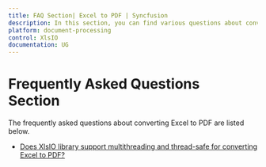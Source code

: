```yaml
---
title: FAQ Section| Excel to PDF | Syncfusion
description: In this section, you can find various questions about converting Excel documents to PDF using XlsIO.
platform: document-processing
control: XlsIO
documentation: UG
---
```


# Frequently Asked Questions Section  

The frequently asked questions about converting Excel to PDF are listed below.

* [Does XlsIO library support multithreading and thread-safe for converting Excel to PDF?](faqs/does-xlsio-support-multi-threading-for-converting-excel-to-pdf.md)